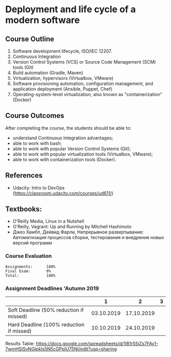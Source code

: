 # Deployment and life cycle of a modern software

## Course Outline
1. Software development lifecycle, ISO/IEC 12207.
2. Continuous Integration
3. Version Control Systems (VCS) or Source Code Management (SCM) tools (Git)
4. Build automation (Gradle, Maven)
5. Virtualization, hypervisors (Virtualbox, VMware)
6. Software provisioning automation, configuration management, and application deployment (Ansible, Puppet, Chef)
7. Operating-system-level virtualization, also known as "containerization" (Docker)


## Course Outcomes
After completing the course, the students should be able to:
- understand Continuous Integration advantages;
- able to work with bash;
- able to work with popular Version Control Systems (Git);
- able to work with popular virtualization tools (Virtualbox, VMware);
- able to work with containerization tools (Docker).

## References
- Udacity: Intro to DevOps (https://classroom.udacity.com/courses/ud611/)

## Textbooks:

* O'Reilly Media, Linux in a Nutshell
* O'Reilly, Vagrant: Up and Running by Mitchell Hashimoto
* Джез Хамбл, Дейвид Фарли, Непрерывное развертывание: Автоматизация процессов сборки, тестирования и внедрения новых версий программ

### Course Evaluation
```
Assignments:      100%
Final Exam:       0%
Total:            100%

```

### Assignment Deadlines 'Autumn 2019

|                                          |  1  | 2 | 3 | 
| ---------------------------------------- | --- | --- | --- |
| Soft Deadline (50% reduction if missed)  | 03.10.2019 | 17.10.2019 |  |
| Hard Deadline (100% reduction if missed) | 10.10.2019 | 24.10.2019 |  | 


Results Table:
https://docs.google.com/spreadsheets/d/1jB1r55jZs7FAy1-7wmHSlSvNGIpkls5N5cGPplU75NI/edit?usp=sharing
